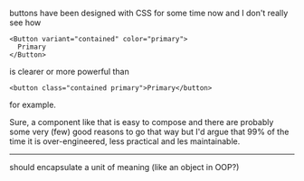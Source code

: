 buttons have been designed with CSS for some time now and I don't really see how

```
<Button variant="contained" color="primary">
  Primary
</Button>
```

is clearer or more powerful than

```
<button class="contained primary">Primary</button>
```

for example.

Sure, a component like that is easy to compose and there are probably some very (few) good reasons to go that way but I'd argue that 99% of the time it is over-engineered, less practical and les maintainable.

---

should encapsulate a unit of meaning (like an object in OOP?)
